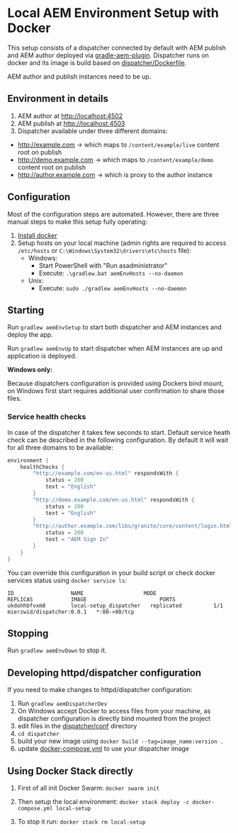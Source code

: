 
# Local AEM Environment Setup with Docker

This setup consists of a dispatcher connected by default with AEM publish and AEM author deployed via [gradle-aem-plugin](https://github.com/Cognifide/gradle-aem-plugin). Dispatcher runs on docker and its image is build based on [dispatcher/Dockerfile](dispatcher/Dockerfile).

AEM author and publish instances need to be up.

## Environment in details
1. AEM author at [http://localhost:4502](http://localhost:4502)
2. AEM publish at [http://localhost:4503](http://localhost:4503)
3. Dispatcher available under three different domains:
  * http://example.com -> which maps to `/content/example/live` content root on publish
  * http://demo.example.com -> which maps to `/content/example/demo` content root on publish
  * http://author.example.com -> which is proxy to the author instance

## Configuration
Most of the configuration steps are automated. However, there are three manual steps to make this setup fully operating:

1. [Install docker](https://docs.docker.com/install/)
2. Setup hosts on your local machine (admin rights are required to access `/etc/hosts` or `C:\Windows\System32\drivers\etc\hosts` file): 
    * Windows: 
        * Start PowerShell with "Run asadministrator"
        * Execute: `.\gradlew.bat aemEnvHosts --no-daemon`
    * Unix: 
        * Execute: `sudo ./gradlew aemEnvHosts --no-daemon`
    
## Starting

Run `gradlew aemEnvSetup` to start both dispatcher and AEM instances and deploy the app.

Run `gradlew aemEnvUp` to start dispatcher when AEM instances are up and application is deployed.

**Windows only:**

Because dispatchers configuration is provided using Dockers bind mount, on Windows first start requires additional user confirmation to share those files.

### Service health checks
In case of the dispatcher it takes few seconds to start. Default service heath check can be described in the following configuration. By default it will wait for all three domains to be available:

```kotlin
environment {
    healthChecks {
        "http://example.com/en-us.html" respondsWith {
            status = 200
            text = "English"
        }
        "http://demo.example.com/en-us.html" respondsWith {
            status = 200
            text = "English"
        }
        "http://author.example.com/libs/granite/core/content/login.html?resource=%2F&\$\$login\$\$=%24%24login%24%24&j_reason=unknown&j_reason_code=unknown" respondsWith {
            status = 200
            text = "AEM Sign In"
        }
    }
}
```

You can override this configuration in your build script or check docker services status using `docker service ls`:
```
ID                  NAME                   MODE                REPLICAS            IMAGE                       PORTS
ukdohhbfvxm8        local-setup_dispatcher   replicated          1/1                 mierzwid/dispatcher:0.0.1   *:80->80/tcp
```

## Stopping

Run `gradlew aemEnvDown` to stop it.

## Developing httpd/dispatcher configuration

If you need to make changes to httpd/dispatcher configuration:
1. Run `gradlew aemDispatcherDev`
2. On Windows accept Docker to access files from your machine, as dispatcher configuration is directly bind mounted from the project
2. edit files in the [dispatcher/conf](dispatcher/conf) directory 
2. `cd dispatcher`
3. build your new image using `docker build --tag=image_name:version .`
4. update [docker-compose.yml](docker-compose.yml) to use your dispatcher image 

## Using Docker Stack directly 
1. First of all init Docker Swarm:
`docker swarm init`

2. Then setup the local environment:
`docker stack deploy -c docker-compose.yml local-setup` 

3. To stop it run:
`docker stack rm local-setup`
